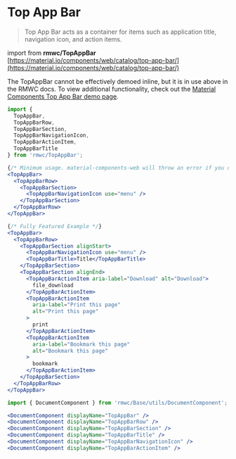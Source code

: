 # Top App Bar

> Top App Bar acts as a container for items such as application title, navigation icon, and action items.

import from **rmwc/TopAppBar**  
[https://material.io/components/web/catalog/top-app-bar/](https://material.io/components/web/catalog/top-app-bar/)

The TopAppBar cannot be effectively demoed inline, but it is in use above in the RMWC docs. To view additional functionality, check out the [Material Components Top App Bar demo page](https://material-components-web.appspot.com/top-app-bar.html).

```jsx
import {
  TopAppBar,
  TopAppBarRow,
  TopAppBarSection,
  TopAppBarNavigationIcon,
  TopAppBarActionItem,
  TopAppBarTitle
} from 'rmwc/TopAppBar';

{/* Minimum usage. material-components-web will throw an error if you do not include TopAppBarNavigationIcon. */}
<TopAppBar>
  <TopAppBarRow>
    <TopAppBarSection>
      <TopAppBarNavigationIcon use="menu" />
    </TopAppBarSection>
  </TopAppBarRow>
</TopAppBar>

{/* Fully Featured Example */}
<TopAppBar>
  <TopAppBarRow>
    <TopAppBarSection alignStart>
      <TopAppBarNavigationIcon use="menu" />
      <TopAppBarTitle>Title</TopAppBarTitle>
    </TopAppBarSection>
    <TopAppBarSection alignEnd>
      <TopAppBarActionItem aria-label="Download" alt="Download">
        file_download
      </TopAppBarActionItem>
      <TopAppBarActionItem
        aria-label="Print this page"
        alt="Print this page"
      >
        print
      </TopAppBarActionItem>
      <TopAppBarActionItem
        aria-label="Bookmark this page"
        alt="Bookmark this page"
      >
        bookmark
      </TopAppBarActionItem>
    </TopAppBarSection>
  </TopAppBarRow>
</TopAppBar>
```

```jsx renderOnly
import { DocumentComponent } from 'rmwc/Base/utils/DocumentComponent';

<DocumentComponent displayName="TopAppBar" />
<DocumentComponent displayName="TopAppBarRow" />
<DocumentComponent displayName="TopAppBarSection" />
<DocumentComponent displayName="TopAppBarTitle" />
<DocumentComponent displayName="TopAppBarNavigationIcon" />
<DocumentComponent displayName="TopAppBarActionItem" />
```
